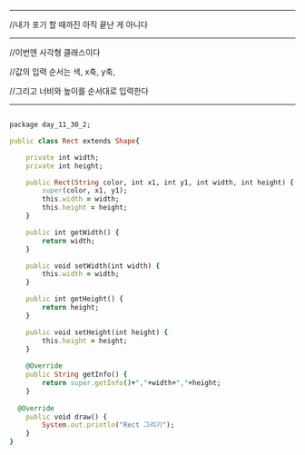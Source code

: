 ***
//내가 포기 할 때까진 아직 끝난 게 아니다
***
//이번엔 사각형 클래스이다

//값의 입력 순서는 색, x축, y축,

//그리고 너비와 높이를 순서대로 입력한다
***
```ruby

package day_11_30_2;

public class Rect extends Shape{

	private int width;
	private int height;

	public Rect(String color, int x1, int y1, int width, int height) {
		super(color, x1, y1);
		this.width = width;
		this.height = height;
	}

	public int getWidth() {
		return width;
	}

	public void setWidth(int width) {
		this.width = width;
	}

	public int getHeight() {
		return height;
	}

	public void setHeight(int height) {
		this.height = height;
	}
	
	@Override
	public String getInfo() {
		return super.getInfo()+","+width+","+height;
	}
	
  @Override
	public void draw() {
		System.out.println("Rect 그리기");
	}
}

```

